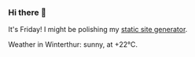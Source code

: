 ### Hi there :wave:

It's Friday! I might be polishing my [static site generator](https://github.com/bewuethr/pandoc-bash-blog).

Weather in Winterthur: sunny, at +22°C.
